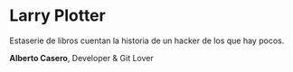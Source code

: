 # Larry Plotter

Estaserie de libros cuentan la historia de un hacker de los que hay pocos.


**Alberto Casero**, Developer & Git Lover

